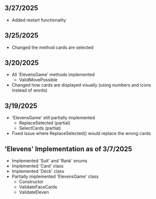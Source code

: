 ## 3/27/2025
- Added restart functionality

## 3/25/2025
- Changed the method cards are selected

## 3/20/2025
- All 'ElevensGame' methods implemented
  - ValidMovePossible
- Changed how cards are displayed visually (using numbers and icons instead of words)

## 3/19/2025
- 'ElevensGame' still partially implemented
  - ReplaceSelected (partial)
  - SelectCards (partial)
- Fixed issue where ReplaceSelected() would replace the wrong cards

## 'Elevens' Implementation as of 3/7/2025
- Implemented 'Suit' and 'Rank' enums
- Implemented 'Card' class
- Implemented 'Deck' class
- Partially implemented 'ElevensGame' class
  - Constructor
  - ValidateFaceCards
  - ValidateEleven